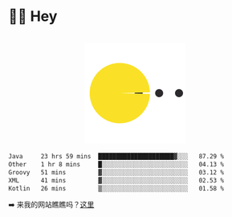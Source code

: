 
# 👋🏻 Hey
<div align="center">
	<br>
	<img src="https://raw.githubusercontent.com/Aniket965/Aniket965/master/pacman.svg?sanitize=true" width="200" height="200">
	<br>
</div>

<!--START_SECTION:waka-->
```text
Java     23 hrs 59 mins  █████████████████████▓░░░   87.29 % 
Other    1 hr 8 mins     █░░░░░░░░░░░░░░░░░░░░░░░░   04.13 % 
Groovy   51 mins         ▓░░░░░░░░░░░░░░░░░░░░░░░░   03.12 % 
XML      41 mins         ▓░░░░░░░░░░░░░░░░░░░░░░░░   02.53 % 
Kotlin   26 mins         ▒░░░░░░░░░░░░░░░░░░░░░░░░   01.58 % 
```
<!--END_SECTION:waka-->

 ➡️  来我的网站瞧瞧吗？[这里](https://www.shaolongfei.com)
